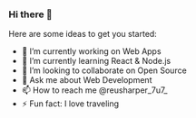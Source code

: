 ### Hi there 👋

Here are some ideas to get you started:

- 🔭 I’m currently working on Web Apps
- 🌱 I’m currently learning React & Node.js
- 👯 I’m looking to collaborate on Open Source
- 💬 Ask me about Web Development
- 📫 How to reach me @reusharper_7u7_
- ⚡ Fun fact: I love traveling
